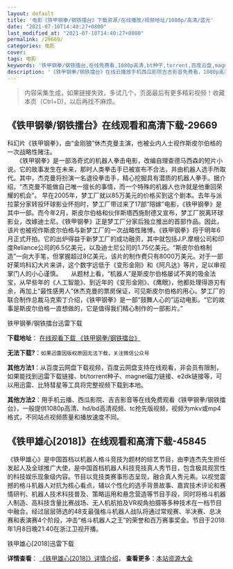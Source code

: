 ```yaml
---
layout: default
title: '电影《铁甲钢拳/钢铁擂台》下载资源/在线播放/视频地址/1080p/高清/蓝光'
date: "2021-07-10T14:40:27+0800"
last_modified_at: "2021-07-10T14:40:27+0800"
permalink: /29669/
categories: 电影
cover:
tags: 电影
keywords: '铁甲钢拳/钢铁擂台,在线免费看,1080p高清,bt种子,torrent,百度云盘,magnet,磁力链,迅雷下载资源'
description: '《铁甲钢拳/钢铁擂台》在线云播放手机西瓜影院吉吉影音免费看，1080p高清bd/hd未删减完整版和tc抢先枪版，mkv/mp4格式，附带bt/torrent种子、magnet/磁力链、百度云盘、网盘资源迅雷下载链接'
---
```


>内容采集生成，如果链接失效，多试几个，页面最后有更多精彩视频！收藏本页（Ctrl+D)，以后再找不麻烦。


## 《铁甲钢拳/钢铁擂台》在线观看和高清下载-29669

科幻片《铁甲钢拳》，由&ldquo;金刚狼&rdquo;休杰克曼主演，也被业内人士视作斯皮尔伯格的一次战略性赌注。<br />　　《铁甲钢拳》是一部洛奇式的机器人拳击电影，改编自理查德马西森的短片小说。它的故事发生在未来，那时人类拳击手已被宣布不合法，并由机器人选手所取代。其中，杰克曼将扮演一名退役拳击手，精心挖掘具有潜质的机器人拳手。据介绍，&ldquo;杰克曼不能做自己唯一擅长的事情，而一个特殊的机器人也许就是他重回荣耀的机会&rdquo;。 早在2005年，梦工厂就以85万美元的价格买到这个剧本。去年与派拉蒙分家转投环球影业怀抱时，梦工厂带过来了17部&ldquo;陪嫁”电影，《铁甲钢拳》是其中一部。而今年2月，斯皮尔伯格和伙伴斯塔西施耐德又宣布，梦工厂脱离环球影业，改嫁迪士尼。《铁甲钢拳》正是梦工厂分家后独立推出的首部作品。因此，该片也被视作斯皮尔伯格与新梦工厂的一次战略性赌博。《铁甲钢拳》将于明年6月正式开拍。它的出炉得益于新梦工厂的成功融资，其中就包括J.P.摩根公司和印度Reliance公司的6.5亿美元，以及迪士尼公司的1.75亿美元。&ldquo;斯皮尔伯格制造&rdquo;一向大手笔，但掌握超过8亿美元，该片的制作费只有8000万美元。对于一部好莱坞科幻大片来讲，这个数字远低于《变形金刚》和《阿凡达》等片，足以审视掌门人的小心谨慎。</div>　　从题材上看，“机器人&rdquo;是斯皮尔伯格屡试不爽的吸金法宝，从早些年的《人工智能》、到近年的《变形金刚》、《鹰眼》，他都处理得游刃有余，再加上&ldquo;最性感男人”休杰克曼的票房保证，可见斯皮尔伯格的用心。梦工厂的联合制作总裁马克索丁介绍，《铁甲钢拳》是一部&ldquo;鼓舞人心的&rdquo;运动电影。&ldquo;它的故事是斯皮尔伯格一直想做的，它是值得我们精心制作的一部影片。&rdquo;


铁甲钢拳/钢铁擂台迅雷下载

**下载地址**： [在线观看下载 《铁甲钢拳/钢铁擂台》](https://www.993dy.com//vod-detail-id-19030.html) 


**无法下载?**：`如果迅雷因版权原因无法下载，关注微信公众号 `

**其他方法1**：从百度云网盘下载视频，百度云网盘支持在线观看，非会员有限制，如果能找到迅雷下载链接、bt/torrent种子、magnet磁力链接、e2dk链接等，可以用迅雷、比特彗星等工具将完整视频下载到本地。

**其他方法2**：用手机云播、西瓜影院、吉吉影音等在线免费观看《铁甲钢拳/钢铁擂台》，一般提供1080p高清、hd/bd高清视频、tc抢先版视频，视频为mkv或mp4格式，不同站点视频质量和播放速度不同。


## 《铁甲雄心[2018]》在线观看和高清下载-45845

《铁甲雄心》是中国首档以机器人格斗竞技为题材的综艺节目，由李连杰先生担任发起人及全球推广大使，是中国首档机器人科技竞技真人秀节目，包含极具观赏性的科技娱乐现象级内容。节目以竞技类赛事形态呈现，融合真人秀元素。以视觉震撼的格斗机器人对抗为核心看点，辅以个性化的选手背景故事、嘉宾技术评论和赛情研判、机器人技术科技普及、策略运用和悬念营造等节目手段，同时将格斗机器人制造、高科技含量比赛战场、无人机航拍及VR视角拍摄等多种技术在一档节目中融合。经过层层筛选的48支最强格斗机器人战队将通过常规赛、半决赛、总决赛和表演赛4个阶段，冲击“格斗机器人之王”的荣誉和百万赛事奖金。节目于2018年1月8日晚21:40在浙江卫视开播。


铁甲雄心[2018]迅雷下载

**详情查看**： [《铁甲雄心[2018]》详情介绍](/movie/45845/)， **查看更多**：[本站资源大全](/movie/t/all/)

